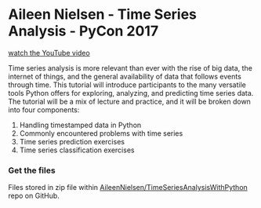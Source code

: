 # Aileen Nielsen - Time Series Analysis - PyCon 2017
[watch the YouTube video](https://youtu.be/zmfe2RaX-14?si=kys22JpgBXlIz5Jj)

Time series analysis is more relevant than ever with the rise of big data, the internet of things, and the general availability of data that follows events through time. 
This tutorial will introduce participants to the many versatile tools Python offers for exploring, analyzing, and predicting time series data. 
The tutorial will be a mix of lecture and practice, and it will be broken down into four components:

 1. Handling timestamped data in Python 
 2. Commonly encountered problems with time series 
 3. Time series prediction exercises 
 4. Time series classification exercises

### Get the files
Files stored in zip file within [AileenNielsen/TimeSeriesAnalysisWithPython](https://github.com/AileenNielsen/TimeSeriesAnalysisWithPython/blob/53f3b14aff43280632f6556b772ddeb00e87ab8c/SciPyTimeSeries.zip) repo on GitHub.
